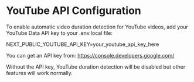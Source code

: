 # YouTube API Configuration

To enable automatic video duration detection for YouTube videos, add your YouTube Data API key to your .env.local file:

NEXT_PUBLIC_YOUTUBE_API_KEY=your_youtube_api_key_here

You can get an API key from: https://console.developers.google.com/

Without the API key, YouTube duration detection will be disabled but other features will work normally.
